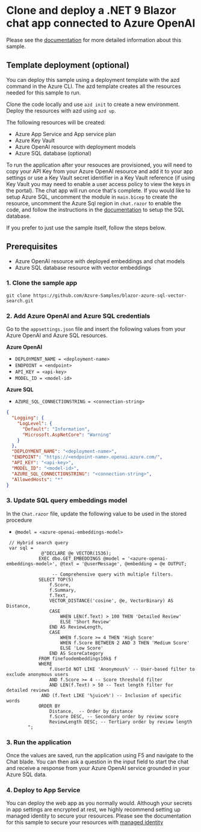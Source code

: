 # Clone and deploy a .NET 9 Blazor chat app connected to Azure OpenAI
 Please see the [documentation](https://learn.microsoft.com/azure/app-service/deploy-intelligent-apps-dotnet-to-azure-sql) for more detailed information about this sample.

## Template deployment (optional)
You can deploy this sample using a deployment template with the azd command in the Azure CLI. The azd template creates all the resources needed for this sample to run. 

Clone the code locally and use `azd init` to create a new environment.
Deploy the resources with azd using `azd up`. 

The following resources will be created:
- Azure App Service and App service plan
- Azure Key Vault
- Azure OpenAI resource with deployment models
- Azure SQL database (optional)

To run the application after your resouces are provisioned, you will need to copy your API Key from your Azure OpenAI resource and add it to your app settings or use a Key Vault secret identifier in a Key Vault reference (if using Key Vault you may need to enable a user access policy to view the keys in the portal). The chat app will run once that's complete. If you would like to setup Azure SQL, uncomment the module in `main.bicep` to create the resource, uncomment the Azure Sql region in `chat.razor` to enable the code, and follow the instructions in the [documentation](https://learn.microsoft.com/azure/app-service/deploy-intelligent-apps-dotnet-to-azure-sql) to setup the SQL database.
  
If you prefer to just use the sample itself, follow the steps below.

## Prerequisites
- Azure OpenAI resource with deployed embeddings and chat models
- Azure SQL database resource with vector embeddings

### 1. Clone the sample app
```
git clone https://github.com/Azure-Samples/blazor-azure-sql-vector-search.git
```

### 2. Add Azure OpenAI and Azure SQL credentials
Go to the `appsettings.json` file and insert the following values from your Azure OpenAI and Azure SQL resources.

**Azure OpenAI**
- `DEPLOYMENT_NAME = <deployment-name>`
- `ENDPOINT = <endpoint>`
- `API_KEY = <api-key>`
- `MODEL_ID = <model-id>`

**Azure SQL**
- `AZURE_SQL_CONNECTIONSTRING = <connection-string>`

```json
{
  "Logging": {
    "LogLevel": {
      "Default": "Information",
      "Microsoft.AspNetCore": "Warning"
    }
  },
  "DEPLOYMENT_NAME": "<deployment-name>",
  "ENDPOINT": "https://<endpoint-name>.openai.azure.com/",
  "API_KEY": "<api-key>",
  "MODEL_ID": "<model-id>",
  "AZURE_SQL_CONNECTIONSTRING": "<connection-string>",
  "AllowedHosts": "*"
}
```

### 3. Update SQL query embeddings model
In the `Chat.razor` file, update the following value to be used in the stored procedure
- `@model = <azure-openai-embeddings-model>`

```
 // Hybrid search query
 var sql =
             @"DECLARE @e VECTOR(1536);
			EXEC dbo.GET_EMBEDDINGS @model = '<azure-openai-embeddings-model>', @text = '@userMessage', @embedding = @e OUTPUT;

				 -- Comprehensive query with multiple filters.
			SELECT TOP(5)
				f.Score,
				f.Summary,
				f.Text,
				VECTOR_DISTANCE('cosine', @e, VectorBinary) AS Distance,
				CASE
					WHEN LEN(f.Text) > 100 THEN 'Detailed Review'
					ELSE 'Short Review'
				END AS ReviewLength,
				CASE
					WHEN f.Score >= 4 THEN 'High Score'
					WHEN f.Score BETWEEN 2 AND 3 THEN 'Medium Score'
					ELSE 'Low Score'
				END AS ScoreCategory
			FROM finefoodembeddings10k$ f
			WHERE
				f.UserId NOT LIKE 'Anonymous%' -- User-based filter to exclude anonymous users
				AND f.Score >= 4 -- Score threshold filter
				AND LEN(f.Text) > 50 -- Text length filter for detailed reviews
             AND (f.Text LIKE '%juice%') -- Inclusion of specific words
			ORDER BY
				Distance,  -- Order by distance
				f.Score DESC, -- Secondary order by review score
				ReviewLength DESC; -- Tertiary order by review length
		";
```

### 3. Run the application
Once the values are saved, run the application using F5 and navigate to the Chat blade. You can then ask a question in the input field to start the chat and receive a response from your Azure OpenAI service grounded in your Azure SQL data.

### 4. Deploy to App Service
You can deploy the web app as you normally would. Although your secrets in app settings are encrypted at rest, we highly recommend setting up managed identity to secure your resources. Please see the documentation for this sample to secure your resources with [managed identity](https://learn.microsoft.com/azure/app-service/deploy-intelligent-apps-dotnet-to-azure-sql#secure-your-data-with-managed-identity)

